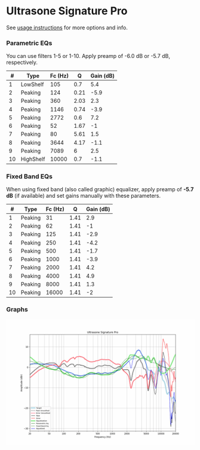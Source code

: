 # Ultrasone Signature Pro
See [usage instructions](https://github.com/jaakkopasanen/AutoEq#usage) for more options and info.

### Parametric EQs
You can use filters 1-5 or 1-10. Apply preamp of -6.0 dB or -5.7 dB, respectively.

|   # | Type      |   Fc (Hz) |    Q |   Gain (dB) |
|-----|-----------|-----------|------|-------------|
|   1 | LowShelf  |       105 | 0.7  |         5.4 |
|   2 | Peaking   |       124 | 0.21 |        -5.9 |
|   3 | Peaking   |       360 | 2.03 |         2.3 |
|   4 | Peaking   |      1146 | 0.74 |        -3.9 |
|   5 | Peaking   |      2772 | 0.6  |         7.2 |
|   6 | Peaking   |        52 | 1.67 |        -1   |
|   7 | Peaking   |        80 | 5.61 |         1.5 |
|   8 | Peaking   |      3644 | 4.17 |        -1.1 |
|   9 | Peaking   |      7089 | 6    |         2.5 |
|  10 | HighShelf |     10000 | 0.7  |        -1.1 |

### Fixed Band EQs
When using fixed band (also called graphic) equalizer, apply preamp of **-5.7 dB** (if available) and set gains manually with these parameters.

|   # | Type    |   Fc (Hz) |    Q |   Gain (dB) |
|-----|---------|-----------|------|-------------|
|   1 | Peaking |        31 | 1.41 |         2.9 |
|   2 | Peaking |        62 | 1.41 |        -1   |
|   3 | Peaking |       125 | 1.41 |        -2.9 |
|   4 | Peaking |       250 | 1.41 |        -4.2 |
|   5 | Peaking |       500 | 1.41 |        -1.7 |
|   6 | Peaking |      1000 | 1.41 |        -3.9 |
|   7 | Peaking |      2000 | 1.41 |         4.2 |
|   8 | Peaking |      4000 | 1.41 |         4.9 |
|   9 | Peaking |      8000 | 1.41 |         1.3 |
|  10 | Peaking |     16000 | 1.41 |        -2   |

### Graphs
![](./Ultrasone%20Signature%20Pro.png)
